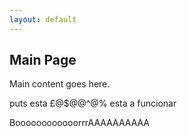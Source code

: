 ```yaml
---
layout: default
---
```


<h2>Main Page</h2>

Main content goes here.

puts esta £@$@@^@% esta a funcionar

BoooooooooooorrrAAAAAAAAAA